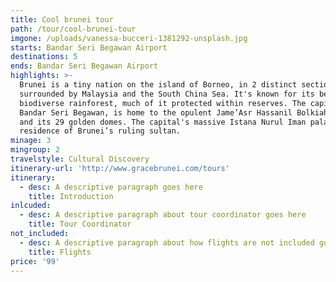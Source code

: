 ```yaml
---
title: Cool brunei tour
path: /tour/cool-brunei-tour
imgone: /uploads/vanessa-bucceri-1381292-unsplash.jpg
starts: Bandar Seri Begawan Airport
destinations: 5
ends: Bandar Seri Begawan Airport
highlights: >-
  Brunei is a tiny nation on the island of Borneo, in 2 distinct sections
  surrounded by Malaysia and the South China Sea. It's known for its beaches and
  biodiverse rainforest, much of it protected within reserves. The capital,
  Bandar Seri Begawan, is home to the opulent Jame’Asr Hassanil Bolkiah mosque
  and its 29 golden domes. The capital's massive Istana Nurul Iman palace is the
  residence of Brunei’s ruling sultan.
minage: 3
mingroup: 2
travelstyle: Cultural Discovery
itinerary-url: 'http://www.gracebrunei.com/tours'
itinerary:
  - desc: A descriptive paragraph goes here
    title: Introduction
inlcuded:
  - desc: A descriptive paragraph about tour coordinator goes here
    title: Tour Coordinator
not_included:
  - desc: A descriptive paragraph about how flights are not included goes here
    title: Flights
price: '99'
---
```


